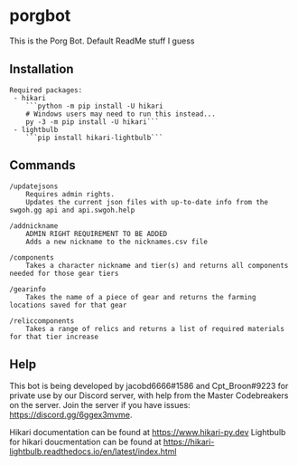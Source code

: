 # porgbot
This is the Porg Bot. Default ReadMe stuff I guess

## Installation
    Required packages:
     - hikari
        ```python -m pip install -U hikari
        # Windows users may need to run this instead...
        py -3 -m pip install -U hikari```
     - lightbulb
        ```pip install hikari-lightbulb```

## Commands

    /updatejsons
        Requires admin rights.
        Updates the current json files with up-to-date info from the swgoh.gg api and api.swgoh.help

    /addnickname
        ADMIN RIGHT REQUIREMENT TO BE ADDED
        Adds a new nickname to the nicknames.csv file

    /components
        Takes a character nickname and tier(s) and returns all components needed for those gear tiers

    /gearinfo
        Takes the name of a piece of gear and returns the farming locations saved for that gear

    /reliccomponents
        Takes a range of relics and returns a list of required materials for that tier increase

## Help

This bot is being developed by jacobd6666#1586 and Cpt_Broon#9223 for private use by our Discord server, with help from the Master Codebreakers on the server. Join the server if you have issues: https://discord.gg/6ggex3mvme.

Hikari documentation can be found at https://www.hikari-py.dev 
Lightbulb for hikari doucmentation can be found at https://hikari-lightbulb.readthedocs.io/en/latest/index.html